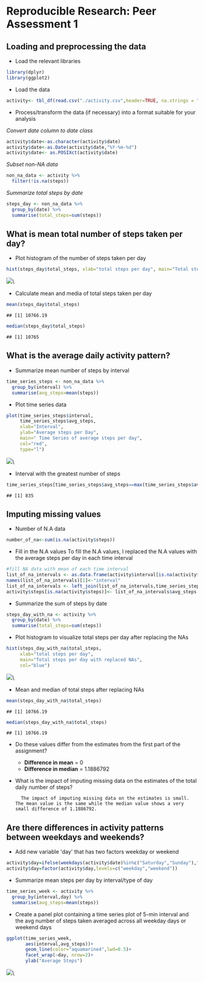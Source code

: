 # Reproducible Research: Peer Assessment 1


## Loading and preprocessing the data
* Load the relevant libraries

```r
library(dplyr)
library(ggplot2)
```
* Load the data

```r
activity<- tbl_df(read.csv("./activity.csv",header=TRUE, na.strings = "NA"))
```
* Process/transform the data (if necessary) into a format suitable for your analysis

_Convert date column to date class_

```r
activity$date<-as.character(activity$date)
activity$date<-as.Date(activity$date,"%Y-%m-%d")
activity$date<- as.POSIXct(activity$date)
```
_Subset non-NA data_

```r
non_na_data <- activity %>%
  filter(!is.na(steps))
```
_Summarize total steps by date_

```r
steps_day <- non_na_data %>%
  group_by(date) %>%
  summarise(total_steps=sum(steps))
```


## What is mean total number of steps taken per day?

* Plot histogram of the number of steps taken per day

```r
hist(steps_day$total_steps, xlab="total steps per day", main="Total steps per day",col="blue")
```

![](PA1_template_files/figure-html/unnamed-chunk-6-1.png)\


* Calculate mean and media of total steps taken per day

```r
mean(steps_day$total_steps)
```

```
## [1] 10766.19
```

```r
median(steps_day$total_steps)
```

```
## [1] 10765
```

## What is the average daily activity pattern?
* Summarize mean number of steps by interval 

```r
time_series_steps <- non_na_data %>%
  group_by(interval) %>%
  summarise(avg_steps=mean(steps))
```
* Plot time series data

```r
plot(time_series_steps$interval,
     time_series_steps$avg_steps,
     xlab="Interval",
     ylab="Average steps per Day",
     main=" Time Series of average steps per day",
     col="red",
     type="l")
```

![](PA1_template_files/figure-html/unnamed-chunk-9-1.png)\


* Interval with the greatest number of steps

```r
time_series_steps[time_series_steps$avg_steps==max(time_series_steps$avg_steps),]$interval
```

```
## [1] 835
```


## Imputing missing values
* Number of N.A data

```r
number_of_na<-sum(is.na(activity$steps))
```
* Fill in the N.A values
To fill the N.A values, I replaced the N.A values with the average steps per day in each time interval

```r
#fill NA data with mean of each time interval
list_of_na_intervals <- as.data.frame(activity$interval[is.na(activity$steps)])
names(list_of_na_intervals)[1]<-"interval"
list_of_na_intervals <- left_join(list_of_na_intervals,time_series_steps,by="interval")
activity$steps[is.na(activity$steps)]<- list_of_na_intervals$avg_steps
```
* Summarize the sum of steps by date

```r
steps_day_with_na <- activity %>%
  group_by(date) %>%
  summarise(total_steps=sum(steps))
```
* Plot histogram to visualize total steps per day after replacing the NAs

```r
hist(steps_day_with_na$total_steps,
     xlab="total steps per day",
     main="Total steps per day with replaced NAs",
     col="blue")
```

![](PA1_template_files/figure-html/unnamed-chunk-14-1.png)\


* Mean and median of total steps after replacing NAs

```r
mean(steps_day_with_na$total_steps)
```

```
## [1] 10766.19
```

```r
median(steps_day_with_na$total_steps)
```

```
## [1] 10766.19
```
* Do these values differ from the estimates from the first part of the assignment?
    * **Difference in mean** = 0
    * **Difference in median** = 1.1886792

* What is the impact of imputing missing data on the estimates of the total daily number of steps?

        The impact of imputing missing data on the estimates is small. The mean value is the same while the median value shows a very small difference of 1.1886792.

## Are there differences in activity patterns between weekdays and weekends?
* Add new variable 'day' that has two factors weekday or weekend

```r
activity$day=ifelse(weekdays(activity$date)%in%c("Saturday","Sunday"),"weekend","weekday")
activity$day=factor(activity$day,levels=c("weekday","weekend"))
```
* Summarize mean steps per day by interval/type of day

```r
time_series_week <- activity %>%
  group_by(interval,day) %>%
  summarise(avg_steps=mean(steps))
```
* Create a panel plot containing a time series plot of 5-min interval and the avg number of steps taken averaged across all weekday days or weekend days 

```r
ggplot(time_series_week,
       aes(interval,avg_steps))+
       geom_line(color="aquamarine4",lwd=0.5)+
       facet_wrap(~day, nrow=2)+
       ylab("Average Steps")
```

![](PA1_template_files/figure-html/unnamed-chunk-18-1.png)\
